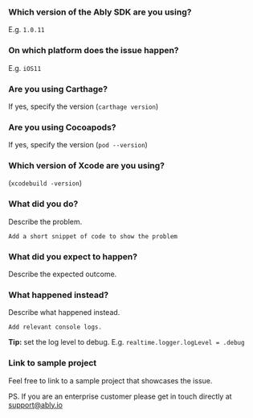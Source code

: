 ### Which version of the Ably SDK are you using? 
E.g. `1.0.11`

### On which platform does the issue happen? 
E.g. `iOS11`

### Are you using Carthage? 
If yes, specify the version (`carthage version`)

### Are you using Cocoapods? 
If yes, specify the version (`pod --version`)

### Which version of Xcode are you using? 
(`xcodebuild -version`)

### What did you do?
Describe the problem.
```
Add a short snippet of code to show the problem
```

### What did you expect to happen?
Describe the expected outcome.

### What happened instead?
Describe what happened instead.

```
Add relevant console logs.
```

**Tip:** set the log level to debug. E.g. `realtime.logger.logLevel = .debug`

### Link to sample project
Feel free to link to a sample project that showcases the issue.

PS. If you are an enterprise customer please get in touch directly at support@ably.io
